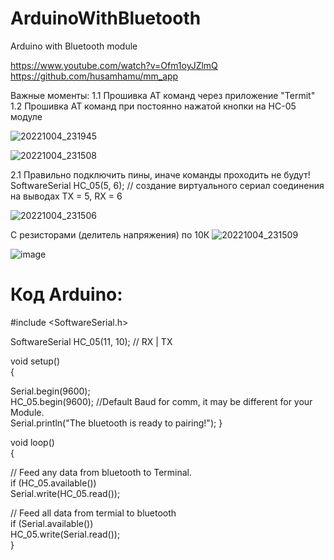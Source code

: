 # ArduinoWithBluetooth
Arduino with Bluetooth module

https://www.youtube.com/watch?v=Ofm1oyJZlmQ
https://github.com/husamhamu/mm_app



Важные моменты:
1.1 Прошивка АТ команд через приложение "Termit"
1.2 Прошивка АТ команд при постоянно нажатой кнопки на HC-05 модуле

![20221004_231945](https://user-images.githubusercontent.com/28355711/194031419-cbbb14bd-3319-4d73-bef4-69d7200b4fba.jpg)

![20221004_231508](https://user-images.githubusercontent.com/28355711/194030619-c69bb85b-3a73-46d6-8258-110492d69539.png)


2.1 Правильно подключить пины, иначе команды проходить не будут!
SoftwareSerial HC_05(5, 6); // создание виртуального сериал соединения на выводах TX = 5, RX = 6

![20221004_231506](https://user-images.githubusercontent.com/28355711/194031222-bc9ded63-bb84-4679-9eb2-fbc4c89bd45b.jpg)

С резисторами (делитель напряжения) по 10К
![20221004_231509](https://user-images.githubusercontent.com/28355711/194032432-f93b63e9-c294-4716-b077-ba7c58ecbc1b.png)

![image](https://user-images.githubusercontent.com/28355711/194367234-201b2115-dc5b-4041-b84e-069a055e791e.png)

# Код Arduino:
 
\#include <SoftwareSerial.h>

SoftwareSerial HC_05(11, 10); // RX | TX

void setup()\
 {
 
  Serial.begin(9600);\
  HC_05.begin(9600);  //Default Baud for comm, it may be different for your Module.\
  Serial.println("The bluetooth is ready to pairing!"); 
}
 
void loop()\
{
 
  // Feed any data from bluetooth to Terminal.\
  if (HC_05.available())\
    Serial.write(HC_05.read());
 
  // Feed all data from termial to bluetooth\
  if (Serial.available())\
    HC_05.write(Serial.read());\
}

